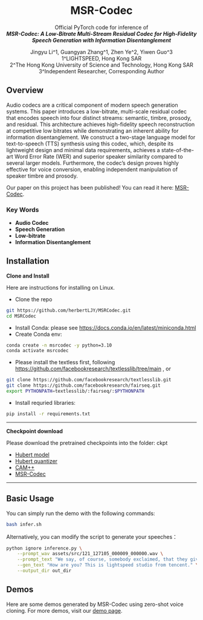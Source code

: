 <div align="center">
    <h1>
    MSR-Codec
    </h1>
    <p>
    Official PyTorch code for inference of <br>
    <b><em>MSR-Codec: A Low-Bitrate Multi-Stream Residual Codec for High-Fidelity Speech Generation with Information Disentanglement</em></b>
    </p>
    <p>
      Jingyu Li^1, Guangyan Zhang^1, Zhen Ye^2, Yiwen Guo^3<br>
      1^LIGHTSPEED, Hong Kong SAR<br>
      2^The Hong Kong University of Science and Technology, Hong Kong SAR<br>
      3^Independent Researcher, Corresponding Author<br>
    </p>
</div>

## Overview

Audio codecs are a critical component of modern speech generation systems. This paper introduces a low-bitrate, multi-scale residual codec that encodes speech into four distinct streams: semantic, timbre, prosody, and residual. This architecture achieves high-fidelity speech reconstruction at competitive low bitrates while demonstrating an inherent ability for information disentanglement. We construct a two-stage language model for text-to-speech (TTS) synthesis using this codec, which, despite its lightweight design and minimal data requirements, achieves a state-of-the-art Word Error Rate (WER) and superior speaker similarity compared to several larger models. Furthermore, the codec’s design proves highly effective for voice conversion, enabling independent manipulation of speaker timbre and prosody.

Our paper on this project has been published! You can read it here: [MSR-Codec](https://arxiv.org/pdf/2509.13068).

### Key Words

- **Audio Codec**
- **Speech Generation**
- **Low-bitrate**
- **Information Disentanglement**



## Installation
**Clone and Install**

  Here are instructions for installing on Linux. 


- Clone the repo
``` sh
git https://github.com/herbertLJY/MSRCodec.git
cd MSRCodec
```

- Install Conda: please see https://docs.conda.io/en/latest/miniconda.html
- Create Conda env:

``` sh
conda create -n msrcodec -y python=3.10
conda activate msrcodec
```
- Please install the textless first, following https://github.com/facebookresearch/textlesslib/tree/main , or

``` sh
git clone https://github.com/facebookresearch/textlesslib.git
git clone https://github.com/facebookresearch/fairseq.git
export PYTHONPATH=textlesslib/:fairseq/:$PYTHONPATH
```
- Install requried libraries:
``` sh
pip install -r requirements.txt
```
---

**Checkpoint download**

Please download the pretrained checkpoints into the folder: ckpt
- [Hubert model](https://dl.fbaipublicfiles.com/textless_nlp/twist/speech_tokenizer/mhubert_base_25hz_cp_mls_cv_sp_fisher.pt) 
- [Hubert quantizer](https://dl.fbaipublicfiles.com/textless_nlp/twist/speech_tokenizer/mhubert_base_25hz_cp_mls_cv_sp_fisher_L11_km500.bin)
- [CAM++](https://www.modelscope.cn/models/iic/speech_campplus_sv_zh_en_16k-common_advanced/resolve/master/campplus_cn_en_common.pt)
- [MSR-Codec](https://huggingface.co/HerbertLI/MSR-Codec/tree/main)

---

## Basic Usage

You can simply run the demo with the following commands:
``` sh
bash infer.sh
```

Alternatively, you can modify the script to generate your speeches：

``` sh
python ignore inference.py \
    --prompt_wav assets/src/121_127105_000009_000000.wav \
    --prompt_text "We say, of course, somebody exclaimed, that they give two turns!" \
    --gen_text "How are you? This is lightspeed studio from tencent." \
    --output_dir out_dir
```

## **Demos**

Here are some demos generated by MSR-Codec using zero-shot voice cloning. For more demos, visit our [demo page](https://herbertljy.github.io/MSRCodec/).
